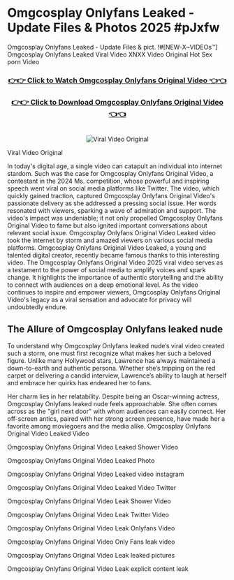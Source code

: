 # Omgcosplay Onlyfans Leaked - Update Files & Photos 2025 #pJxfw

Omgcosplay Onlyfans Leaked - Update Files & pict. !#[NEW-X~VIDEOs™] Omgcosplay Onlyfans Leaked Viral Video XNXX Video Original Hot Sex porn Video
<br>
<div align="center">
<h3><a href="https://links2leaks.com?utm_source=omgcosplay&utm_medium=gitlong" rel="nofollow">👉👉 Click to Watch Omgcosplay Onlyfans Original Video 👈👈</a></h3>
<h3><a href="https://links2leaks.com?utm_source=omgcosplay&utm_medium=gitlong" rel="nofollow">👉👉 Click to Download Omgcosplay Onlyfans Original Video 👈👈</a></h3>
<br>
<a href="https://links2leaks.com?utm_source=omgcosplay&utm_medium=gitlong" rel="nofollow"><img src="https://i.ibb.co/Gkj2r4b/banner.png" alt="Viral Video Original" style="max-width: 100%; display: inline-block;" data-target="animated-image.originalImage"></a>
</div>

Viral Video Original

In today's digital age, a single video can catapult an individual into internet stardom. Such was the case for Omgcosplay Onlyfans Original Video, a contestant in the 2024 Ms. competition, whose powerful and inspiring speech went viral on social media platforms like Twitter.
The video, which quickly gained traction, captured Omgcosplay Onlyfans Original Video's passionate delivery as she addressed a pressing social issue. Her words resonated with viewers, sparking a wave of admiration and support. The video's impact was undeniable; it not only propelled Omgcosplay Onlyfans Original Video to fame but also ignited important conversations about relevant social issue.
Omgcosplay Onlyfans Original Video Leaked video took the internet by storm and amazed viewers on various social media platforms. Omgcosplay Onlyfans Original Video Leaked, a young and talented digital creator, recently became famous thanks to this interesting video.
The Omgcosplay Onlyfans Original Video 2025 viral video serves as a testament to the power of social media to amplify voices and spark change. It highlights the importance of authentic storytelling and the ability to connect with audiences on a deep emotional level. As the video continues to inspire and empower viewers, Omgcosplay Onlyfans Original Video's legacy as a viral sensation and advocate for privacy will undoubtedly endure.

<h2>The Allure of Omgcosplay Onlyfans leaked nude</h2>


To understand why Omgcosplay Onlyfans leaked nude’s viral video created such a storm, one must first recognize what makes her such a beloved figure. Unlike many Hollywood stars, Lawrence has always maintained a down-to-earth and authentic persona. Whether she’s tripping on the red carpet or delivering a candid interview, Lawrence’s ability to laugh at herself and embrace her quirks has endeared her to fans.

Her charm lies in her relatability. Despite being an Oscar-winning actress, Omgcosplay Onlyfans leaked nude feels approachable. She often comes across as the "girl next door" with whom audiences can easily connect. Her off-screen antics, paired with her strong screen presence, have made her a favorite among moviegoers and the media alike.
Omgcosplay Onlyfans Original Video Leaked Video

Omgcosplay Onlyfans Original Video Leaked Shower Video

Omgcosplay Onlyfans Original Video Leaked Photo

Omgcosplay Onlyfans Original Video Leaked video instagram

Omgcosplay Onlyfans Original Video Leaked Video Twitter

Omgcosplay Onlyfans Original Video Leak Shower Video

Omgcosplay Onlyfans Original Video Leak Twitter Video

Omgcosplay Onlyfans Original Video Leak Onlyfans Video

Omgcosplay Onlyfans Original Video Only Fans leak video

Omgcosplay Onlyfans Original Video Leak leaked pictures

Omgcosplay Onlyfans Original Video Leak explicit content leak